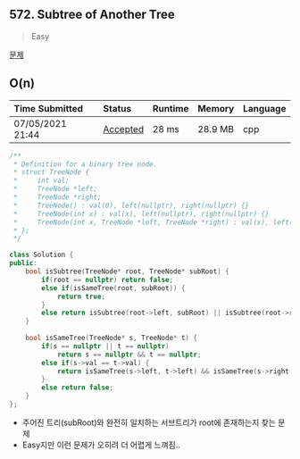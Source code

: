 ## 572. Subtree of Another Tree

> Easy

[문제](https://leetcode.com/problems/subtree-of-another-tree/)



## O(n)

| Time Submitted   | Status                                                       | Runtime | Memory  | Language |
| :--------------- | :----------------------------------------------------------- | :------ | :------ | :------- |
| 07/05/2021 21:44 | [Accepted](https://leetcode.com/submissions/detail/517716420/) | 28 ms   | 28.9 MB | cpp      |

```c++
/**
 * Definition for a binary tree node.
 * struct TreeNode {
 *     int val;
 *     TreeNode *left;
 *     TreeNode *right;
 *     TreeNode() : val(0), left(nullptr), right(nullptr) {}
 *     TreeNode(int x) : val(x), left(nullptr), right(nullptr) {}
 *     TreeNode(int x, TreeNode *left, TreeNode *right) : val(x), left(left), right(right) {}
 * };
 */

class Solution {
public:
    bool isSubtree(TreeNode* root, TreeNode* subRoot) {
        if(root == nullptr) return false;
        else if(isSameTree(root, subRoot)) {
            return true;
        }
        else return isSubtree(root->left, subRoot) || isSubtree(root->right, subRoot);        
    }
    
    bool isSameTree(TreeNode* s, TreeNode* t) {
        if(s == nullptr || t == nullptr)
            return s == nullptr && t == nullptr;
        else if(s->val == t->val) {
            return isSameTree(s->left, t->left) && isSameTree(s->right, t->right);
        }
        else return false;
    }
};
```

- 주어진 트리(subRoot)와 완전히 일치하는 서브트리가 root에 존재하는지 찾는 문제
- Easy지만 이런 문제가 오히려 더 어렵게 느껴짐..

